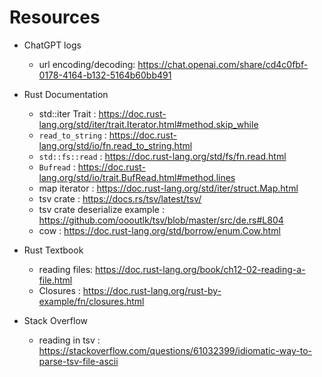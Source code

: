 # Resources
* ChatGPT logs
    * url encoding/decoding: https://chat.openai.com/share/cd4c0fbf-0178-4164-b132-5164b60bb491

* Rust Documentation
    * std::iter Trait : https://doc.rust-lang.org/std/iter/trait.Iterator.html#method.skip_while
    * `read_to_string` : https://doc.rust-lang.org/std/io/fn.read_to_string.html
    * `std::fs::read` : https://doc.rust-lang.org/std/fs/fn.read.html
    * `Bufread` : https://doc.rust-lang.org/std/io/trait.BufRead.html#method.lines
    * map iterator : https://doc.rust-lang.org/std/iter/struct.Map.html
    * tsv crate : https://docs.rs/tsv/latest/tsv/
    * tsv crate deserialize example : https://github.com/oooutlk/tsv/blob/master/src/de.rs#L804
    * cow : https://doc.rust-lang.org/std/borrow/enum.Cow.html

* Rust Textbook
    * reading files: https://doc.rust-lang.org/book/ch12-02-reading-a-file.html
    * Closures : https://doc.rust-lang.org/rust-by-example/fn/closures.html

* Stack Overflow 
    * reading in tsv : https://stackoverflow.com/questions/61032399/idiomatic-way-to-parse-tsv-file-ascii
    